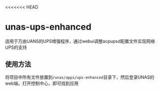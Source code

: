 <<<<<<< HEAD
# unas-ups-enhanced
适用于万由UANS的UPS增强程序，通过webui调整acpupsd配置文件实现网络UPS的支持



## 使用方法
将项目中所有文件放置到`/unas/apps/ups-enhanced`目录下，然后登录UNAS的web端，打开控制中心，即可找到应用


